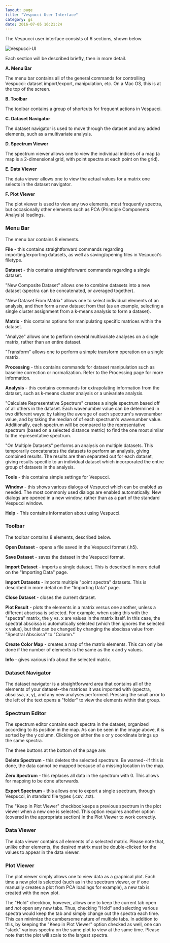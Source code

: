 ```yaml
---
layout: page
title: "Vespucci User Interface"
category: gs
date: 2016-07-05 16:21:24
---
```



The Vespucci user interface consists of 6 sections, shown below.

![Vespucci-UI](http://vespucciproject.org/Vespucci-docs/img/Vespucci_UI1.png)

Each section will be described briefly, then in more detail.

**A. Menu Bar**

The menu bar contains all of the general commands for controlling Vespucci: dataset import/export, manipulation, etc. On a Mac OS, this is at the top of the screen.

**B. Toolbar**

The toolbar contains a group of shortcuts for frequent actions in Vespucci.

**C. Dataset Navigator**

The dataset navigator is used to move through the dataset and any added elements, such as a multivariate analysis.

**D. Spectrum Viewer**

The spectrum viewer allows one to view the individual indices of a map (a map is a 2-dimensional grid, with point spectra at each point on the grid).

**E. Data Viewer**

The data viewer allows one to view the actual values for a matrix one selects in the dataset navigator.

**F. Plot Viewer**

The plot viewer is used to view any two elements, most frequently spectra, but occasionally other elements such as PCA (Principle Components Analysis) loadings.


### Menu Bar

The menu bar contains 8 elements.

**File** - this contains straightforward commands regarding importing/exporting datasets, as well as saving/opening files in Vespucci's filetype.


**Dataset** - this contains straightforward commands regarding a single dataset. 

"New Composite Dataset" allows one to combine datasets into a new dataset (spectra can be concatenated, or averaged together).

"New Dataset From Matrix" allows one to select individual elements of an analysis, and then form a new dataset from that (as an example, selecting a single cluster assignment from a k-means analysis to form a dataset).


**Matrix** - this contains options for manipulating specific matrices within the dataset.

"Analyze" allows one to perform several multivariate analyses on a single matrix, rather than an entire dataset.

"Transform" allows one to perform a simple transform operation on a single matrix.


**Processing** - this contains commands for dataset manipulation such as baseline correction or normalization. Refer to the Processing page for more information.

**Analysis** - this contains commands for extrapolating information from the dataset, such as k-means cluster analysis or a univariate analysis.

"Calculate Representative Spectrum" creates a single spectrum based off of all others in the dataset. Each wavenumber value can be determined in two different ways: by taking the average of each spectrum's wavenumber value, and by taking the median of of each spectrum's wavenumber value. Additionally, each spectrum will be compared to the representative spectrum (based on a selected distance metric) to find the one most similar to the representative spectrum.

"On Multiple Datasets" performs an analysis on multiple datasets. This temporarily concatenates the datasets to perform an analysis, giving combined results. The results are then separated out for each dataset, giving results specific to an individual dataset which incorporated the entire group of datasets in the analysis.


**Tools** - this contains simple settings for Vespucci.

**Window** - this shows various dialogs of Vespucci which can be enabled as needed. The most commonly used dialogs are enabled automatically. New dialogs are opened in a new window, rather than as a part of the standard Vespucci window.

**Help** - This contains information about using Vespucci.


### Toolbar

The toolbar contains 8 elements, described below.

**Open Dataset** - opens a file saved in the Vespucci format (.h5).

**Save Dataset** - saves the dataset in the Vespucci format.

**Import Dataset** - imports a single dataset. This is described in more detail on the "Importing Data" page.

**Import Datasets** - imports multiple "point spectra" datasets. This is described in more detail on the "Importing Data" page.

**Close Dataset** - closes the current dataset.

**Plot Result** - plots the elements in a matrix versus one another, unless a different abscissa is selected. For example, when using this with the "spectra" matrix, the y vs. x are values in the matrix itself. In this case, the spectral abscissa is automatically selected (which then ignores the selected x value), but that can be changed by changing the abscissa value from "Spectral Abscissa" to "Column."

**Create Color Map** - creates a map of the matrix elements. This can only be done if the number of elements is the same as the x and y values.

**Info** - gives various info about the selected matrix.


### Dataset Navigator

The dataset navigator is a straightforward area that contains all of the elements of your dataset--the matrices it was imported with (spectra, abscissa, x, y), and any new analyses performed. Pressing the small arror to the left of the text opens a "folder" to view the elements within that group.


### Spectrum Editor

The spectrum editor contains each spectra in the dataset, organized according to its position in the map. As can be seen in the image above, it is sorted by the y column. Clicking on either the x or y coordinate brings up the same spectra.

The three buttons at the bottom of the page are:

**Delete Spectrum** - this deletes the selected spectrum. Be warned--if this is done, the data cannot be mapped because of a missing location in the map.

**Zero Spectrum** - this replaces all data in the spectrum with 0. This allows for mapping to be done afterwards.

**Export Spectrum** - this allows one to export a single spectrum, through Vespucci, in standard file types (.csv, .txt).

The "Keep in Plot Viewer" checkbox keeps a previous spectrum in the plot viewer when a new one is selected. This option requires another option (covered in the appropriate section) in the Plot Viewer to work correctly.


### Data Viewer

The data viewer contains all elements of a selected matrix. Please note that, unlike other elements, the desired matrix must be double-clicked for the values to appear in the data viewer.


### Plot Viewer

The plot viewer simply allows one to view data as a graphical plot. Each time a new plot is selected (such as in the spectrum viewer, or if one manually creates a plot from PCA loadings for example), a new tab is created with the new plot.

The "Hold" checkbox, however, allows one to keep the current tab open and *not* open any new tabs. Thus, checking "Hold" and selecting various spectra would keep the tab and simply change out the spectra each time. This can minimize the cumbersome nature of multiple tabs. In addition to this, by keeping the "Keep in Plot Viewer" option checked as well, one can "stack" various spectra on the same plot to view at the same time. Please note that the plot will scale to the largest spectra.